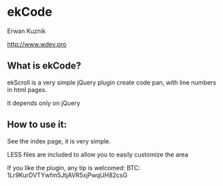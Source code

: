 ekCode
================================

Erwan Kuznik

http://www.wdev.pro


What is ekCode?
------------------
ekScroll is a very simple jQuery plugin create code pan, with line numbers in html pages.

It depends only on jQuery


How to use it:
------------------
See the index page, it is very simple.

LESS files are included to allow you to easily customize the area


If you like the plugin, any tip is welcomed:
BTC: 1Lr9KurDVTYwfm5JtjAVR5xjPwqUH82csG

